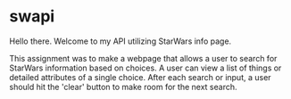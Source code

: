 # swapi

Hello there. Welcome to my API utilizing StarWars info page.

This assignment was to make a webpage that allows a user to search for
StarWars information based on choices. A user can view a list of things or
detailed attributes of a single choice. After each search or input, a user
should hit the 'clear' button to make room for the next search.

